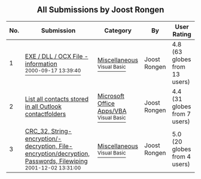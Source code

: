﻿<div align="center">

## All Submissions by Joost Rongen

</div>

No.  | Submission | Category | By   | User Rating
---- | ---------- | -------- | ---- | -----------
1 | [EXE / DLL / OCX  File \- information<br /><sup>2000-09-17 13:39:40</sup>](https://github.com/Planet-Source-Code/joost-rongen-exe-dll-ocx-file-information__1-11550) | [Miscellaneous<br /><sup>Visual Basic</sup>](../ByCategory/miscellaneous__1-1.md) | Joost Rongen | 4.8 (63 globes from 13 users)
2 | [List all contacts stored in all Outlook contactfolders<br />](https://github.com/Planet-Source-Code/joost-rongen-list-all-contacts-stored-in-all-outlook-contactfolders__1-31603) | [Microsoft Office Apps/VBA<br /><sup>Visual Basic</sup>](../ByCategory/microsoft-office-apps-vba__1-42.md) | Joost Rongen | 4.4 (31 globes from 7 users)
3 | [CRC\_32, String\-encryption/\-decryption, File\-encryption/decryption, Passwords, Filewiping<br /><sup>2001-12-02 13:31:00</sup>](https://github.com/Planet-Source-Code/joost-rongen-crc-32-string-encryption-decryption-file-encryption-decryption-passwords-file__1-29397) | [Miscellaneous<br /><sup>Visual Basic</sup>](../ByCategory/miscellaneous__1-1.md) | Joost Rongen | 5.0 (20 globes from 4 users)

